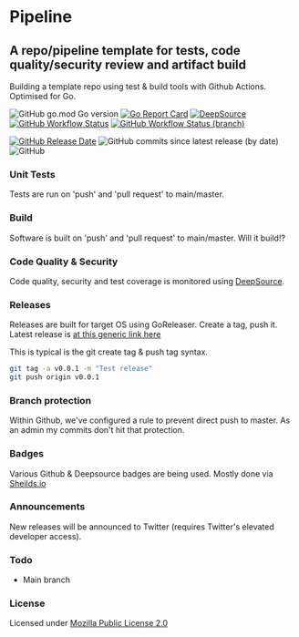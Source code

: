 # Pipeline

## A repo/pipeline template for tests, code quality/security review and artifact build

Building a template repo using test & build tools with Github Actions. Optimised for Go.

![GitHub go.mod Go version](https://img.shields.io/github/go-mod/go-version/olliephillips/pipeline?style=flat-square)
[![Go Report Card](https://goreportcard.com/badge/github.com/olliephillips/pipeline?style=flat-square)](https://goreportcard.com/report/github.com/olliephillips/pipeline)
[![DeepSource](https://deepsource.io/gh/olliephillips/pipeline.svg/?label=active+issues&token=uYY_4Kwjq9MnjT7TzykEyv-J)](https://deepsource.io/gh/olliephillips/pipeline/?ref=repository-badge)
[![GitHub Workflow Status](https://img.shields.io/github/workflow/status/olliephillips/pipeline/Build?style=flat-square)](https://github.com/olliephillips/pipeline/actions/workflows/build.yml)
[![GitHub Workflow Status (branch)](https://img.shields.io/github/workflow/status/olliephillips/pipeline/Unit%20Test/master?label=tests&style=flat-square)](https://github.com/olliephillips/pipeline/actions/workflows/unit_test.yml)

[![GitHub Release Date](https://img.shields.io/github/release-date/olliephillips/pipeline?style=flat-square)](https://github.com/olliephillips/pipeline/releases)
![GitHub commits since latest release (by date)](https://img.shields.io/github/commits-since/olliephillips/pipeline/latest?style=flat-square)
![GitHub](https://img.shields.io/github/license/olliephillips/pipeline?label=license&style=flat-square)

### Unit Tests

Tests are run on 'push' and 'pull request' to main/master.

### Build

Software is built on 'push' and 'pull request' to main/master. Will it build!?

### Code Quality & Security

Code quality, security and test coverage is monitored using [DeepSource](https://deepsource.io).

### Releases

Releases are built for target OS using GoReleaser. Create a tag, push it.
Latest release is [at this generic link here](https://github.com/olliephillips/pipeline/releases/latest)

This is typical is the git create tag & push tag syntax.

```bash
git tag -a v0.0.1 -m "Test release"
git push origin v0.0.1
```

### Branch protection

Within Github, we've configured a rule to prevent direct push to master.  As an admin my commits don't hit that protection.

### Badges
Various Github & Deepsource badges are being used. Mostly done via [Sheilds.io](https://shields.io)

### Announcements
New releases will be announced to Twitter (requires Twitter's elevated developer access).

### Todo
- Main branch

### License
Licensed under [Mozilla Public License 2.0](LICENSE)
